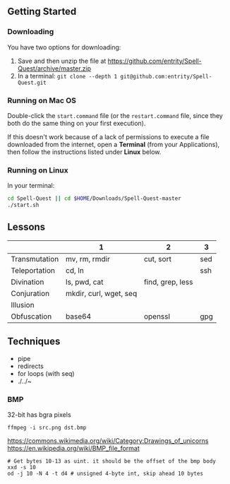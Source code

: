 ## Getting Started

### Downloading

You have two options for downloading:

1. Save and then unzip the file at https://github.com/entrity/Spell-Quest/archive/master.zip
2. In a terminal: `git clone --depth 1 git@github.com:entrity/Spell-Quest.git`

### Running on Mac OS

Double-click the `start.command` file (or the `restart.command` file, since they both do the same thing on your first execution).

If this doesn't work because of a lack of permissions to execute a file downloaded from the internet, open a **Terminal** (from your Applications), then follow the instructions listed under **Linux** below.

### Running on Linux

In your terminal:

```bash
cd Spell-Quest || cd $HOME/Downloads/Spell-Quest-master
./start.sh
```

## Lessons

| | 1 | 2 | 3 |
| - | - | - | - |
| Transmutation | mv, rm, rmdir | cut, sort | sed |
| Teleportation | cd, ln | | ssh |
| Divination | ls, pwd, cat | find, grep, less |
| Conjuration | mkdir, curl, wget, seq |
| Illusion | 
| Obfuscation | base64 | openssl | gpg |


## Techniques

* pipe
* redirects
* for loops (with seq)
* ./../~

### BMP

32-bit has bgra pixels

```
ffmpeg -i src.png dst.bmp
```

https://commons.wikimedia.org/wiki/Category:Drawings_of_unicorns
https://en.wikipedia.org/wiki/BMP_file_format

```
# Get bytes 10-13 as uint. it should be the offset of the bmp body
xxd -s 10 
od -j 10 -N 4 -t d4 # unsigned 4-byte int, skip ahead 10 bytes
```
